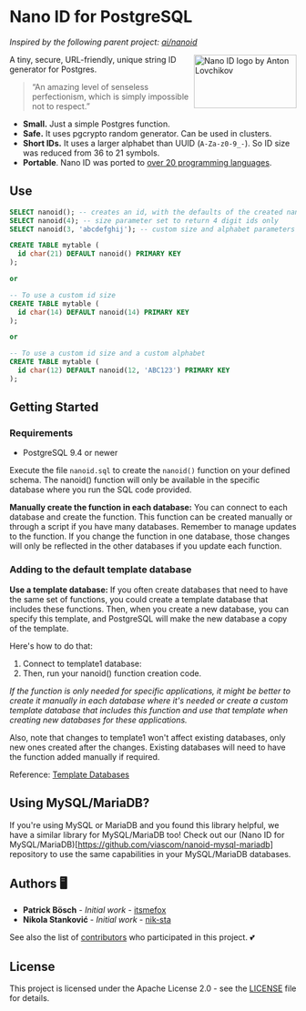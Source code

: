# Nano ID for PostgreSQL

_Inspired by the following parent project: [ai/nanoid](https://github.com/ai/nanoid)_

<img src="./logo.svg" align="right" alt="Nano ID logo by Anton Lovchikov" width="180" height="94">

A tiny, secure, URL-friendly, unique string ID generator for Postgres.

> “An amazing level of senseless perfectionism, which is simply impossible not to respect.”

* **Small.** Just a simple Postgres function.
* **Safe.** It uses pgcrypto random generator. Can be used in clusters.
* **Short IDs.** It uses a larger alphabet than UUID (`A-Za-z0-9_-`). So ID size was reduced from 36 to 21 symbols.
* **Portable**. Nano ID was ported to [over 20 programming languages](https://github.com/ai/nanoid/blob/main/README.md#other-programming-languages).

## Use
```sql
SELECT nanoid(); -- creates an id, with the defaults of the created nanoid() function.
SELECT nanoid(4); -- size parameter set to return 4 digit ids only
SELECT nanoid(3, 'abcdefghij'); -- custom size and alphabet parameters defined. nanoid() generates ids concerning them
```

```sql
CREATE TABLE mytable (
  id char(21) DEFAULT nanoid() PRIMARY KEY
);

or

-- To use a custom id size
CREATE TABLE mytable (
  id char(14) DEFAULT nanoid(14) PRIMARY KEY
);

or

-- To use a custom id size and a custom alphabet
CREATE TABLE mytable (
  id char(12) DEFAULT nanoid(12, 'ABC123') PRIMARY KEY
);
```

## Getting Started

### Requirements
* PostgreSQL 9.4 or newer

Execute the file `nanoid.sql` to create the `nanoid()` function on your defined schema. The nanoid() function will only be available in the specific database where you run the SQL code provided.

**Manually create the function in each database:** You can connect to each database and create the function. This function can be created manually or through a script if you have many databases. Remember to manage updates to the function. If you change the function in one database, those changes will only be reflected in the other databases if you update each function.

### Adding to the default template database

**Use a template database:** If you often create databases that need to have the same set of functions, you could create a template database that includes these functions. Then, when you create a new database, you can specify this template, and PostgreSQL will make the new database a copy of the template.

Here's how to do that:
1. Connect to template1 database:
2. Then, run your nanoid() function creation code.

*If the function is only needed for specific applications, it might be better to create it manually in each database where it's needed or create a custom template database that includes this function and use that template when creating new databases for these applications.*

Also, note that changes to template1 won't affect existing databases, only new ones created after the changes. Existing databases will need to have the function added manually if required.

Reference: [Template Databases](https://www.postgresql.org/docs/current/manage-ag-templatedbs.html)

## Using MySQL/MariaDB?

If you're using MySQL or MariaDB and you found this library helpful, we have a similar library for MySQL/MariaDB too! Check out our (Nano ID for MySQL/MariaDB)[https://github.com/viascom/nanoid-mysql-mariadb] repository to use the same capabilities in your MySQL/MariaDB databases.

## Authors 🖥️

* **Patrick Bösch** - *Initial work* - [itsmefox](https://github.com/itsmefox)
* **Nikola Stanković** - *Initial work* - [nik-sta](https://github.com/nik-sta)

See also the list of [contributors](https://github.com/viascom/nanoid-postgres/contributors) who participated in this project. 💕

## License

This project is licensed under the Apache License 2.0 - see the [LICENSE](LICENSE) file for details.
